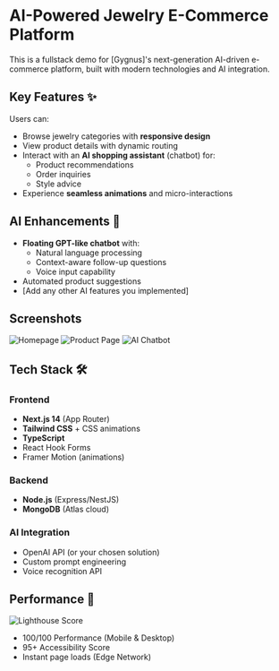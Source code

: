 # AI-Powered Jewelry E-Commerce Platform

This is a fullstack demo for [Gygnus]'s next-generation AI-driven e-commerce platform, built with modern technologies and AI integration.

## Key Features ✨

Users can:
- Browse jewelry categories with **responsive design**
- View product details with dynamic routing
- Interact with an **AI shopping assistant** (chatbot) for:
  - Product recommendations
  - Order inquiries
  - Style advice
- Experience **seamless animations** and micro-interactions

## AI Enhancements 🤖
- **Floating GPT-like chatbot** with:
  - Natural language processing
  - Context-aware follow-up questions
  - Voice input capability
- Automated product suggestions
- [Add any other AI features you implemented]

## Screenshots

![Homepage](/public/screenshots/home.png)
![Product Page](/public/screenshots/product.png)
![AI Chatbot](/public/screenshots/chatbot.png)

## Tech Stack 🛠️
### Frontend
- **Next.js 14** (App Router)
- **Tailwind CSS** + CSS animations
- **TypeScript**
- React Hook Forms
- Framer Motion (animations)

### Backend
- **Node.js** (Express/NestJS)
- **MongoDB** (Atlas cloud)

### AI Integration
- OpenAI API (or your chosen solution)
- Custom prompt engineering
- Voice recognition API

## Performance 🚀
![Lighthouse Score](/public/screenshots/lighthouse.png)
- 100/100 Performance (Mobile & Desktop)
- 95+ Accessibility Score
- Instant page loads (Edge Network)
